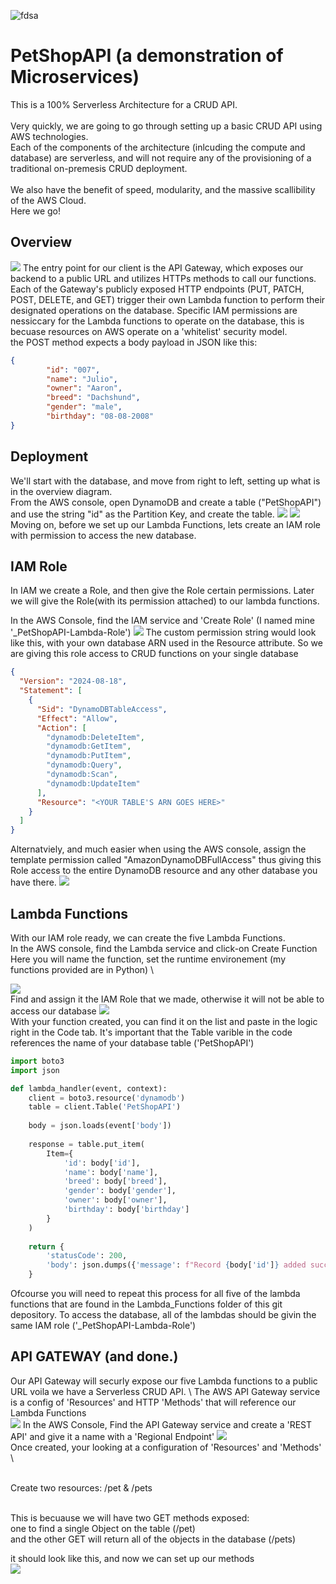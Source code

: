 ![fdsa](ReadMe_Files/logo.jpg)
# PetShopAPI (a demonstration of Microservices)
This is a 100% Serverless Architecture for a CRUD API.\
\
Very quickly, we are going to go through setting up a basic CRUD API using AWS technologies.\
Each of the components of the architecture (inlcuding the compute and database) are serverless, and will not require any of the provisioning of a traditional on-premesis CRUD deployment.
\
\
We also have the benefit of speed, modularity, and the massive scallibility of the AWS Cloud.\
Here we go!

## Overview
![](ReadMe_Files/overview.jpg)
The entry point for our client is the API Gateway, which exposes our backend to a public URL and utilizes HTTPs methods to call our functions.  Each of the Gateway's publicly exposed HTTP endpoints (PUT, PATCH, POST, DELETE, and GET) trigger their own Lambda function to perform their designated operations on the database.  Specific IAM permissions are nessiccary for the Lambda functions to operate on the database, this is becuase resources on AWS operate on a 'whitelist' security model.
\
the POST method expects a body payload in JSON like this: 


```json
{
        "id": "007",
        "name": "Julio",
        "owner": "Aaron",
        "breed": "Dachshund",
        "gender": "male",
        "birthday": "08-08-2008"
}
```
## Deployment
We'll start with the database, and move from right to left, setting up what is in the overview diagram. \
From the AWS console, open DynamoDB and create a table ("PetShopAPI") and use the string "id" as the Partition Key, and create the table.
![](ReadMe_Files/Dynamodb1.jpg)
![](ReadMe_Files/createtable.png)
\
Moving on, before we set up our Lambda Functions, lets create an IAM role with permission to access the new database.
## IAM Role 
In IAM we create a Role, and then give the Role certain permissions.  Later we will give the Role(with its permission attached) to our lambda functions.


In the AWS Console, find the IAM service and 'Create Role' (I named mine '_PetShopAPI-Lambda-Role')
![](ReadMe_Files/permission.png)
The custom permission string would look like this, with your own database ARN used in the Resource attribute.  So we are giving this role access to CRUD functions on your single database
```json
{
  "Version": "2024-08-18",
  "Statement": [
    {
      "Sid": "DynamoDBTableAccess",
      "Effect": "Allow",
      "Action": [
        "dynamodb:DeleteItem",
        "dynamodb:GetItem",
        "dynamodb:PutItem",
        "dynamodb:Query",
        "dynamodb:Scan",
        "dynamodb:UpdateItem"
      ],
      "Resource": "<YOUR TABLE'S ARN GOES HERE>"
    }
  ]
}
```

Alternatviely, and much easier when using the AWS console, assign the template permission called "AmazonDynamoDBFullAccess" thus giving this Role access to the entire DynamoDB resource and any other database you have there.
![](ReadMe_Files/permission1.jpg) 

  

## Lambda Functions
With our IAM role ready, we can create the five Lambda Functions.
\
In the AWS console, find the Lambda service and click-on Create Function \
Here you will name the function, set the runtime environement (my functions provided are in Python) \

![](ReadMe_Files/lambda-creation1.jpg) \
Find and assign it the IAM Role that we made, otherwise it will not be able to access our database
![](ReadMe_Files/lambda-creation2.jpg) \
With your function created, you can find it on the list and paste in the logic right in the Code tab.
It's important that the Table varible in the code references the name of your database table ('PetShopAPI')
```python
import boto3
import json

def lambda_handler(event, context):
    client = boto3.resource('dynamodb')
    table = client.Table('PetShopAPI')
    
    body = json.loads(event['body'])
    
    response = table.put_item(
        Item={
            'id': body['id'],
            'name': body['name'],
            'breed': body['breed'],
            'gender': body['gender'],
            'owner': body['owner'],
            'birthday': body['birthday']
        }
    )
    
    return {
        'statusCode': 200,
        'body': json.dumps({'message': f"Record {body['id']} added successfully"})
    }
```
Ofcourse you will need to repeat this process for all five of the lambda functions that are found in the Lambda_Functions folder of this git depository.  To access the database, all of the lambdas should be givin the same IAM role ('_PetShopAPI-Lambda-Role')

## API GATEWAY (and done.)
Our API Gateway will securly expose our five Lambda functions to a public URL voila we have a Serverless CRUD API. \ 
The AWS API Gateway service is a config of 'Resources' and HTTP 'Methods' that will reference our Lambda Functions \
![](ReadMe_Files/gateway1.jpg)
In the AWS Console, Find the API Gateway service and create a 'REST API' and give it a name with a 'Regional Endpoint'
![](ReadMe_Files/gateway2.jpg) \
Once created, your looking at a configuration of 'Resources' and 'Methods'
\

\
Create two resources: /pet & /pets


\
This is becuause we will have two GET methods exposed:
\
one to find a single Object on the table (/pet)
\
and the other GET will return all of the objects in the database (/pets)

 it should look like this, and now we can set up our methods
\
![](ReadMe_Files/gateway4.jpg)
